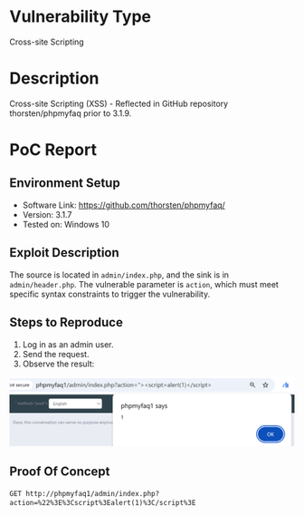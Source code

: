 # Vulnerability Type

Cross-site Scripting

# Description

Cross-site Scripting (XSS) - Reflected in GitHub repository thorsten/phpmyfaq prior to 3.1.9.

# PoC Report

 ## Environment Setup

 - Software Link: https://github.com/thorsten/phpmyfaq/
 - Version: 3.1.7
 - Tested on: Windows 10

 ## Exploit Description

The source is located in `admin/index.php`, and the sink is in `admin/header.php`. The vulnerable parameter is `action`, which must meet specific syntax constraints to trigger the vulnerability.

 ## Steps to Reproduce

 1. Log in as an admin user.
 1. Send the request.
 1. Observe the result: 

![Image](assets/CVE-2022-4407.png)

 ## Proof Of Concept
```
GET http://phpmyfaq1/admin/index.php?action=%22%3E%3Cscript%3Ealert(1)%3C/script%3E 
```

